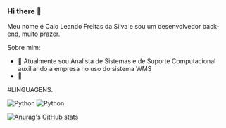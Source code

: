 ### Hi there 👋

Meu nome é  Caio Leando Freitas da Silva e sou um desenvolvedor back-end, muito prazer.

Sobre mim:

- 🔭 Atualmente sou Analista de Sistemas e de Suporte Computacional auxiliando a empresa no uso do sistema WMS 
- 🌱 

 #LINGUAGENS.
 
![Python](https://www.google.com/url?sa=i&url=https%3A%2F%2Flogos-world.net%2Fpython-logo%2F&psig=AOvVaw3nsXzHm7_EHFHByowb4uNe&ust=1686156506775000&source=images&cd=vfe&ved=0CBEQjRxqFwoTCICJ8c6Mr_8CFQAAAAAdAAAAABAE)
![Python](https://img.shields.io/badge/Python-FFD43B?style=for-the-badge&logo=python&logoColor=blue)




[![Anurag's GitHub stats](https://github-readme-stats.vercel.app/api?username=CaioLFreitas98)](https://github.com/anuraghazra/github-readme-stats)




